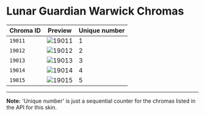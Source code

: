 # Lunar Guardian Warwick Chromas

| Chroma ID | Preview | Unique number |
|---|---|---|
| `19011` | ![19011](https://raw.communitydragon.org/latest/plugins/rcp-be-lol-game-data/global/default/v1/champion-chroma-images/19/19011.png) | 1 |
| `19012` | ![19012](https://raw.communitydragon.org/latest/plugins/rcp-be-lol-game-data/global/default/v1/champion-chroma-images/19/19012.png) | 2 |
| `19013` | ![19013](https://raw.communitydragon.org/latest/plugins/rcp-be-lol-game-data/global/default/v1/champion-chroma-images/19/19013.png) | 3 |
| `19014` | ![19014](https://raw.communitydragon.org/latest/plugins/rcp-be-lol-game-data/global/default/v1/champion-chroma-images/19/19014.png) | 4 |
| `19015` | ![19015](https://raw.communitydragon.org/latest/plugins/rcp-be-lol-game-data/global/default/v1/champion-chroma-images/19/19015.png) | 5 |

---

**Note:** 'Unique number' is just a sequential counter for the chromas listed in the API for this skin.